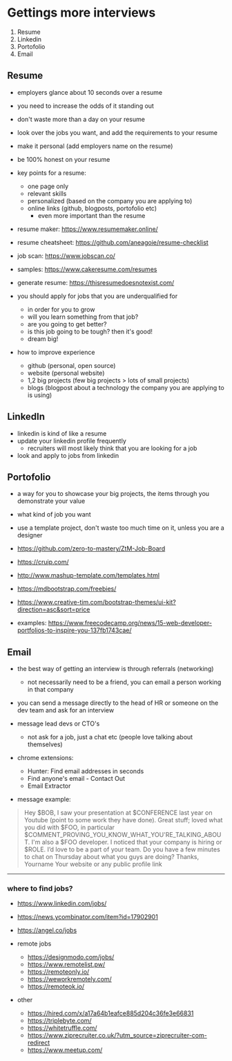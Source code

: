 # Gettings more interviews

1. Resume
2. Linkedin
3. Portofolio
4. Email

## Resume

- employers glance about 10 seconds over a resume
- you need to increase the odds of it standing out
- don't waste more than a day on your resume
- look over the jobs you want, and add the requirements to your resume
- make it personal (add employers name on the resume)
- be 100% honest on your resume


- key points for a resume:
	- one page only
	- relevant skills
	- personalized (based on the company you are applying to)
	- online links (github, blogposts, portofolio etc)
		- even more important than the resume


- resume maker: https://www.resumemaker.online/
- resume cheatsheet: https://github.com/aneagoie/resume-checklist
- job scan: https://www.jobscan.co/
- samples: https://www.cakeresume.com/resumes
- generate resume: https://thisresumedoesnotexist.com/


- you should apply for jobs that you are underqualified for
	- in order for you to grow
	- will you learn something from that job?
	- are you going to get better?
	- is this job going to be tough? then it's good!
	- dream big!


- how to improve experience
	- github (personal, open source)
	- website (personal website)
	- 1,2 big projects (few big projects > lots of small projects)
	- blogs (blogpost about a technology the company you are applying to is using)


## LinkedIn

- linkedin is kind of like a resume
- update your linkedin profile frequently
	- recruiters will most likely think that you are looking for a job
- look and apply to jobs from linkedin


## Portofolio

- a way for you to showcase your big projects, the items through you demonstrate your value
- what kind of job you want
- use a template project, don't waste too much time on it, unless you are a designer


- https://github.com/zero-to-mastery/ZtM-Job-Board
- https://cruip.com/
- http://www.mashup-template.com/templates.html
- https://mdbootstrap.com/freebies/
- https://www.creative-tim.com/bootstrap-themes/ui-kit?direction=asc&sort=price


- examples: https://www.freecodecamp.org/news/15-web-developer-portfolios-to-inspire-you-137fb1743cae/


## Email

- the best way of getting an interview is through referrals (networking)
	- not necessarily need to be a friend, you can email a person working in that company


- you can send a message directly to the head of HR or someone on the dev team and ask for an interview
- message lead devs or CTO's
	- not ask for a job, just a chat etc (people love talking about themselves)


- chrome extensions:
	- Hunter: Find email addresses in seconds
	- Find anyone's email - Contact Out
	- Email Extractor


- message example:
>Hey $BOB,
I saw your presentation at $CONFERENCE last year on Youtube (point to some work they have done).
Great stuff; loved what you did with $FOO, in particular
$COMMENT_PROVING_YOU_KNOW_WHAT_YOU'RE_TALKING_ABOUT.
I'm also a $FOO developer. I noticed that your company is hiring
or $ROLE. I’d love to be a part of your team. Do you have a
few minutes to chat on Thursday about what you guys are doing?
Thanks,
Yourname
Your website or any public profile link
>

--------------------------------------------------------------------------------

### where to find jobs?

- https://www.linkedin.com/jobs/
- https://news.ycombinator.com/item?id=17902901
- https://angel.co/jobs


- remote jobs
	- https://designmodo.com/jobs/
	- https://www.remotelist.pw/
	- https://remoteonly.io/
	- https://weworkremotely.com/
	- https://remoteok.io/


- other
	- https://hired.com/x/a17a64b1eafce885d204c36fe3e66831
	- https://triplebyte.com/
	- https://whitetruffle.com/
	- https://www.ziprecruiter.co.uk/?utm_source=ziprecruiter-com-redirect
	- https://www.meetup.com/
